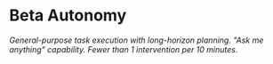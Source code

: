 # Beta Autonomy

*General-purpose task execution with long-horizon planning. "Ask me anything" capability. Fewer than 1 intervention per 10 minutes.*
